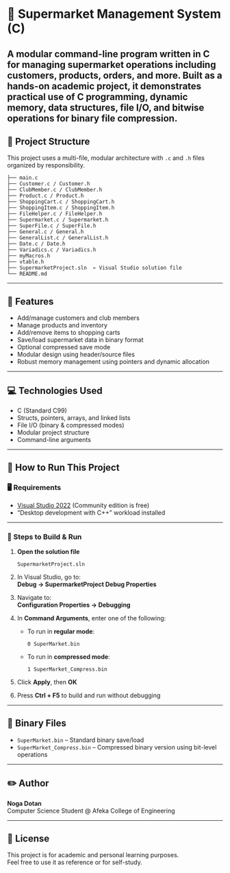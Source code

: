# 🛒 Supermarket Management System (C)

A modular command-line program written in C for managing supermarket operations including customers, products, orders, and more. Built as a hands-on academic project, it demonstrates practical use of C programming, dynamic memory, data structures, file I/O, and bitwise operations for binary file compression.
---

## 📂 Project Structure

This project uses a multi-file, modular architecture with `.c` and `.h` files organized by responsibility.

```
├── main.c
├── Customer.c / Customer.h
├── ClubMember.c / ClubMember.h
├── Product.c / Product.h
├── ShoppingCart.c / ShoppingCart.h
├── ShoppingItem.c / ShoppingItem.h
├── FileHelper.c / FileHelper.h
├── Supermarket.c / Supermarket.h
├── SuperFile.c / SuperFile.h
├── General.c / General.h
├── GeneralList.c / GeneralList.h
├── Date.c / Date.h
├── Variadics.c / Variadics.h
├── myMacros.h
├── vtable.h
├── SupermarketProject.sln  ← Visual Studio solution file
└── README.md
```

---

## 🔧 Features

- Add/manage customers and club members  
- Manage products and inventory  
- Add/remove items to shopping carts  
- Save/load supermarket data in binary format  
- Optional compressed save mode  
- Modular design using header/source files  
- Robust memory management using pointers and dynamic allocation

---

## 💻 Technologies Used

- C (Standard C99)
- Structs, pointers, arrays, and linked lists
- File I/O (binary & compressed modes)
- Modular project structure
- Command-line arguments

---

## 🏁 How to Run This Project

### 🖥 Requirements

- [Visual Studio 2022](https://visualstudio.microsoft.com/) (Community edition is free)
- “Desktop development with C++” workload installed

---

### 🚀 Steps to Build & Run

1. **Open the solution file**  
   ```
   SupermarketProject.sln
   ```

2. In Visual Studio, go to:  
   **Debug → SupermarketProject Debug Properties**

3. Navigate to:  
   **Configuration Properties → Debugging**

4. In **Command Arguments**, enter one of the following:

   - To run in **regular mode**:
     ```
     0 SuperMarket.bin
     ```

   - To run in **compressed mode**:
     ```
     1 SuperMarket_Compress.bin
     ```

5. Click **Apply**, then **OK**

6. Press **Ctrl + F5** to build and run without debugging

---

## 📁 Binary Files

- `SuperMarket.bin` – Standard binary save/load  
- `SuperMarket_Compress.bin` – Compressed binary version using bit-level operations

---

## ✏️ Author

**Noga Dotan**  
Computer Science Student @ Afeka College of Engineering  

---

## 📜 License

This project is for academic and personal learning purposes.  
Feel free to use it as reference or for self-study.
